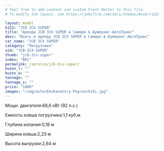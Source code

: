 ```yaml
---
# Feel free to add content and custom Front Matter to this file.
# To modify the layout, see https://jekyllrb.com/docs/themes/#overriding-theme-defaults

layout: model
h123: "JCB 3CX SUPER"
title: "Аренда JCB 3CX SUPER в Самаре в Бумеранг-АвтоТранс"
desc: "Взять в аренду JCB 3CX SUPER в Самаре в Бумеранг-АвтоТранс"
car_name: "JCB 3CX SUPER"
category: "Погрузчики"
uid: "JCB-3CX-SUPER"
thumb: "jcb-3cx-super"
index: "061"
permalink: /service/jcb-3cx-super/
kuzov_l: ""
kuzov_w: ""
tonnage: ""
tonnage_s: ""
price: "1800"
images: "/img/avto/Ekskavatory-Pogruzchiki.jpg"
---
```


<span>Мощн. двигателя:</span><span>68,6 кВт (92 л.с.)</span>

<span>Емкость ковша погрузчика:</span><span>1,1 куб.м</span>

<span>Глубина копания:</span><span>0,18 м</span>

<span>Ширина ковша:</span><span>2,23 м</span>

<span>Высота выгрузки:</span><span>2,64 м</span>
